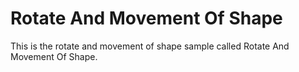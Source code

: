# Rotate And Movement Of Shape

This is the rotate and movement of shape sample called Rotate And Movement Of Shape.